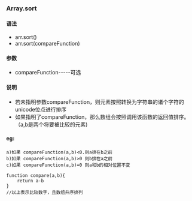 ### Array.sort ###
#### 语法 ####
- arr.sort()  
- arr.sort(compareFunction)
#### 参数 ####
- compareFunction-----可选
#### 说明 ####
- 若未指明参数compareFunction，则元素按照转换为字符串的诸个字符的unicode位点进行排序  
- 如果指明了compareFunction，那么数组会按照调用该函数的返回值排序。（a,b是两个将要被比较的元素)  
#### eg: #### 
	a)如果 compareFunction(a,b)<0.则a排在b之前  
	b)如果 compareFunction(a,b)>0 则b排在a之前  
	c)如果 compareFunction(a,b)=0 则a和b的相对位置不变

    function compare(a,b){
		return a-b
	}
    //以上表示比较数字，且数组升序排列
	